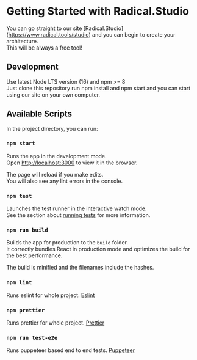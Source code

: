 # Getting Started with Radical.Studio

You can go straight to our site [Radical.Studio] (https://www.radical.tools/studio) and you can begin to create your architecture.\
This will be always a free tool!

## Development

Use latest Node LTS version (16) and npm >= 8\
Just clone this repository run npm install and npm start and you can start using our site on your own computer.

## Available Scripts

In the project directory, you can run:

### `npm start`

Runs the app in the development mode.\
Open [http://localhost:3000](http://localhost:3000) to view it in the browser.

The page will reload if you make edits.\
You will also see any lint errors in the console.

### `npm test`

Launches the test runner in the interactive watch mode.\
See the section about [running tests](https://facebook.github.io/create-react-app/docs/running-tests) for more information.

### `npm run build`

Builds the app for production to the `build` folder.\
It correctly bundles React in production mode and optimizes the build for the best performance.

The build is minified and the filenames include the hashes.

### `npm lint`

Runs eslint for whole project. [Eslint](https://eslint.org/)

### `npm prettier`

Runs prettier for whole project. [Prettier](https://prettier.io/)

### `npm run test-e2e`

Runs puppeteer based end to end tests. [Puppeteer](https://github.com/puppeteer/puppeteer)

